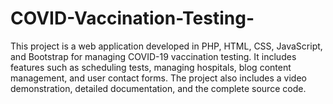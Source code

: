 # COVID-Vaccination-Testing-
This project is a web application developed in PHP, HTML, CSS, JavaScript, and Bootstrap for managing COVID-19 vaccination testing. It includes features such as scheduling tests, managing hospitals, blog content management, and user contact forms. The project also includes a video demonstration, detailed documentation, and the complete source code.
